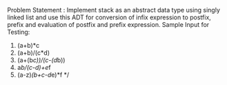 Problem Statement :
Implement stack as an abstract data type using singly linked list and use this ADT for conversion of infix expression to postfix, prefix and evaluation of postfix and prefix expression.
Sample Input for Testing:
1.	(a+b)*c
2.	(a+b)/(c*d)
3.	(a+(b*c))/(c-(d*b))
4.	a*b/(c-d)+e*f
5.	(a-z)*(b+c-d*e)*f   */
